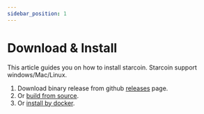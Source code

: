 ```yaml
---
sidebar_position: 1
---
```


# Download & Install

This article guides you on how to install starcoin.
Starcoin support windows/Mac/Linux.
<!--more-->

1. Download binary release from github [releases](https://github.com/starcoinorg/starcoin/releases) page. 
2. Or [build from source](./build).
3. Or [install by docker](./install_by_docker).